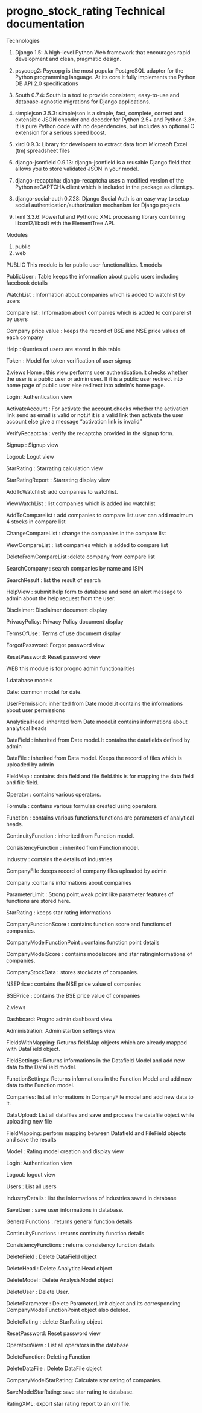 progno_stock_rating Technical documentation
===================


Technologies

1. Django 1.5:
	A high-level Python Web framework that encourages rapid development and clean, pragmatic design.
2. psycopg2:
	Psycopg is the most popular PostgreSQL adapter for the Python programming language. At its core it fully implements the Python DB API 2.0 specifications
3. South 0.7.4:
	South is a tool to provide consistent, easy-to-use and database-agnostic migrations for Django applications.
4. simplejson 3.5.3:
	simplejson is a simple, fast, complete, correct and extensible JSON encoder and decoder for Python 2.5+ and Python 3.3+. It is pure Python code with no dependencies, but includes an optional C extension for a serious speed boost.

5. xlrd 0.9.3:
	Library for developers to extract data from Microsoft Excel (tm) spreadsheet files
6. django-jsonfield 0.9.13:
	django-jsonfield is a reusable Django field that allows you to store validated JSON in your model.
	
7. django-recaptcha:
	django-recaptcha uses a modified version of the Python reCAPTCHA client which is included in the package as client.py.

8. django-social-auth 0.7.28:
	Django Social Auth is an easy way to setup social authentication/authorization
mechanism for Django projects.
9. lxml 3.3.6:
	Powerful and Pythonic XML processing library combining libxml2/libxslt with the ElementTree API.


Modules

1. public 
2. web 


PUBLIC
	This module is for public user functionalities.
1.models

PublicUser : Table keeps the information about public users including facebook details

WatchList :  Information about companies which is added to watchlist by users

Compare list : Information about companies which is added to comparelist by users

Company price value : keeps the record of BSE and NSE price values of each company

Help : Queries of users are stored in this table

Token : Model for token verification of user signup

2.views
Home : this view performs user authentication.It checks whether the user is a public user or admin user. If it is a public user redirect into home page of public user else redirect into admin's home page.

Login: Authentication view

ActivateAccount :  For activate the account.checks  whether the activation link send as email is valid or not.if it is a valid link then activate the user account else give a message “activation link is invalid”

VerifyRecaptcha : verify the recaptcha provided in the signup form.

Signup : Signup view

Logout: Logut view

StarRating : Starrating calculation view

StarRatingReport : Starrating display view

AddToWatchlist: add companies to watchlist.

ViewWatchList : list companies which is added ino watchlist

AddToComparelist : add companies to compare list.user can add maximum 4 stocks in compare list

ChangeCompareList : change the companies in the compare list 

ViewCompareList : list companies which is added to compare list

DeleteFromCompareList :delete company from compare list

SearchCompany : search companies by name and ISIN

SearchResult : list the result of search

HelpView : submit help form to database and send an alert message to admin about the help request from the user.

Disclaimer: Disclaimer document display

PrivacyPolicy: Privacy Policy document display

TermsOfUse : Terms of use document display

ForgotPassword: Forgot password view

ResetPassword: Reset password view

WEB
      this module is for progno admin functionalities
      
1.database models

Date: common model for date.

UserPermission: inherited from Date model.it contains the informations about user permissions

AnalyticalHead :inherited from Date model.it contains informations about analytical heads

DataField : inherited from Date model.It contains the datafields defined by admin

DataFile : inherited from Data model. Keeps the record of files which is uploaded by admin

FieldMap : contains data field and file field.this is for mapping the data field and file field.

Operator : contains various operators.

Formula : contains various formulas created using operators.

Function : contains various functions.functions are parameters of analytical heads.

ContinuityFunction : inherited from Function model.

ConsistencyFunction : inherited from Function model.

Industry : contains the details of industries

CompanyFile :keeps record of company files uploaded by admin

Company :contains informations about companies

ParameterLimit : Strong point,weak point like parameter features of functions are stored here.

StarRating : keeps star rating informations

CompanyFunctionScore : contains function score and functions of companies.

CompanyModelFunctionPoint : contains function point details

CompanyModelScore : contains modelscore and star ratinginformations of companies.

CompanyStockData : stores stockdata of companies.

NSEPrice : contains the NSE price value of companies

BSEPrice : contains the BSE price value of companies

2.views

Dashboard: Progno admin dashboard view

Administration: Administartion settings view

FieldsWithMapping: Returns fieldMap objects which are already mapped with DataField object.

FieldSettings : Returns informations in the Datafield Model and add new data to the DataField model.

FunctionSettings: Returns informations in the Function Model and add new data to the Function model.

Companies: list all informations in CompanyFile model and add new data to it.

DataUpload: List all datafiles and save and process the datafile object while uploading new file

FieldMapping: perform mapping between Datafield and FileField objects and save the results

Model : Rating model creation and display view

Login: Authentication view

Logout: logout view

Users : List all users

IndustryDetails : list the informations of industries saved in database

SaveUser : save user informations in database.

GeneralFunctions : returns general function details

ContinuityFunctions : returns continuity function details

ConsistencyFunctions : returns consistency function details

DeleteField : Delete DataField object

DeleteHead : Delete AnalyticalHead object

DeleteModel : Delete AnalysisModel object

DeleteUser : Delete  User.

DeleteParameter : Delete ParameterLimit object and its corresponding CompanyModelFunctionPoint object also deleted.

DeleteRating : delete StarRating object

ResetPassword: Reset password view

OperatorsView : List all operators in the database

DeleteFunction: Deleting Function

DeleteDataFile : Delete DataFile object

CompanyModelStarRating: Calculate star rating of companies.

SaveModelStarRating: save star rating to database.

RatingXML: export star rating report to an xml file.


